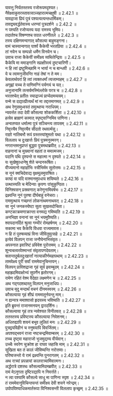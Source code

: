 

  
यावत्तु निर्यतस्तस्य रजोरूपमदृश्यत।  
नैवेक्ष्वाकुवरस्तावत्सञ्जहारात्मचक्षुषी ॥ 2.42.1 ॥   
यावद्राजा प्रियं पुत्रं पश्यत्यत्यन्तधार्मिकम्।  
तावद्व्यवर्द्धतेवास्य धरण्यां पुत्रदर्शने ॥ 2.42.2 ॥   
न पश्यति रजोप्यस्य यदा रामस्य भूमिपः।  
तदार्तश्च विषण्णश्च पपात धरणीतले ॥ 2.42.3 ॥   
तस्य दक्षिणमन्वागात् कौसल्या बाहुमङ्गना।  
वामं चास्यान्वगात् पार्श्वं कैकेयी भरतप्रिया ॥ 2.42.4 ॥   
तां नयेन च सम्पन्नो धर्मेण विनयेन च।  
उवाच राजा कैकेयीं समीक्ष्य व्यथितेन्द्रियः ॥ 2.42.5 ॥   
कैकेयि मा ममाङ्गानि स्प्राक्षीस्त्वं दुष्टचारिणी।  
न हि त्वां द्रष्टुमिच्छामि न भार्या न च बान्धवी ॥ 2.42.6 ॥   
ये च त्वामनुजीवन्ति नाहं तेषां न ते मम।  
केवलार्थपरां हि त्वां त्यक्तधर्मां त्यजाम्यहम् ॥ 2.42.7 ॥   
अगृह्णां यच्च ते पाणिमग्निं पर्यणयं च यत्।  
अनुजानामि तत्सर्वमस्मिंल्लोके परत्र च ॥ 2.42.8 ॥   
भरतश्चेत् प्रतीतः स्याद्राज्यं प्राप्येदमव्ययम्।  
यन्मे स दद्यात्प्रीत्यर्थं मां मा तद्दत्तमागमत् ॥ 2.42.9 ॥   
अथ रेणुसमुध्वस्तं तमुत्थाप्य नराधिपम्।  
न्यवर्त्तत तदा देवी कौसल्या शोककर्शिता ॥ 2.42.10 ॥   
हत्वेव ब्राह्मणं कामात् स्पृष्ट्वाग्निमिव पाणिना।  
अन्वतप्यत धर्मात्मा पुत्रं सञ्चिन्त्य तापसम् ॥ 2.42.11 ॥   
निवृत्त्यैव निवृत्त्यैव सीदतो रथवर्त्मसु।  
राज्ञो नातिबभौ रूपं ग्रस्तस्यांशुमतो यथा ॥ 2.42.12 ॥   
विललाप च दुःखार्त्तः प्रियं पुत्रमनुस्मरन्।  
नगरान्तमनुप्राप्तं बुद्ध्वा पुत्रमथाब्रवीत् ॥ 2.42.13 ॥   
वाहनानां च मुख्यानां वहतां त ममात्मजम्।  
पदानि पथि दृश्यन्ते स महात्मा न दृश्यते ॥ 2.42.14 ॥   
यः सुखेषूपधानेषु शेते चन्दनरूषितः।  
वीज्यमानो महार्हाभिः स्त्रीभिर्मम सुतोत्तमः ॥ 2.42.15 ॥   
स नूनं क्वचिदेवाद्य वृक्षमूलमुपाश्रितः।  
काष्ठं वा यदि वाश्मानमुपधाय शयिष्यते ॥ 2.42.16 ॥   
उत्थास्यति च मेदिन्याः कृपणः पांसुकुण्ठितः।  
विनिश्वसन् प्रस्रवणात् करेणूनामिवर्षभः ॥ 2.42.17 ॥   
द्रक्ष्यन्ति नूनं पुरुषा दीर्घबाहुं वनेचराः।  
राममुत्थाय गच्छन्तं लोकनाथमनाथवत् ॥ 2.42.18 ॥   
सा नूनं जनकस्येष्टा सुता सुखसदोचिता।  
कण्टकाक्रमणाक्रान्ता वनमद्य गमिष्यति ॥ 2.42.19 ॥   
अनभिज्ञा वनानां सा नूनं भयमुपैष्यति।  
श्वापदानर्दितं श्रुत्वा गम्भीरं रोमहर्षणम् ॥ 2.42.20 ॥   
सकामा भव कैकेयि विधवा राज्यमावस।  
न हि तं पुरुषव्याघ्रं विना जीवितुमुत्सहे ॥ 2.42.21 ॥   
इत्येवं विलपन् राजा जनौघेनाभिसंवृतः।  
अपस्नात इवारिष्टं प्रविवेश पुरोत्तमम् ॥ 2.42.22 ॥   
शून्यचत्वरवेश्मान्तां संवृतापणदेवताम्।  
क्लान्तदुर्बलदुःखार्त्तां नात्याकीर्णमहापथाम् ॥ 2.42.23 ॥   
तामवेक्ष्य पुरीं सर्वां राममेवानुचिन्तयन्।  
विलपन् प्राविशद्राजा गृहं सूर्य इवाम्बुदम् ॥ 2.42.24 ॥   
महाह्रदमिवाक्षोभ्यं सुपर्णेन हृतोरगम्।  
रामेण रहितं वेश्म वैदेह्या लक्ष्मणेन च ॥ 2.42.25 ॥   
अथ गद्गदशब्दस्तु विलपन् मनुजाधिपः।  
उवाच मृदु मन्दार्थं वचनं दीनमस्वरम् ॥ 2.42.26 ॥   
कौसल्याया गृहं शीघ्रं राममातुर्नयन्तु माम्।  
न ह्यन्यत्र ममाश्वासो हृदयस्य भविष्यति ॥ 2.42.27 ॥   
इति ब्रुवन्तं राजानमनयन् द्वारदर्शिनः।  
कौसल्याया गृहं तत्र न्यवेश्यत विनीतवत् ॥ 2.42.28 ॥   
ततस्तस्य प्रविष्टस्य कौसल्याया निवेशनम्।  
अधिरुह्यापि शयनं बभूव लुलितं मनः ॥ 2.42.29 ॥   
पुत्रद्वयविहीनं च स्नुषयापि विवर्जितम्।  
अपश्यद्भवनं राजा नष्टचन्द्रमिवाम्बरम् ॥ 2.42.30 ॥   
तच्च दृष्ट्वा महाराजो भुजमुद्यम्य वीर्यवान्।  
उच्चैः स्वरेण चुक्रोश हा राघव जहासि माम् ॥ 2.42.31 ॥   
सुखिता बत तं कालं जीविष्यन्ति नरोत्तमाः।  
परिष्वजन्तो ये रामं द्रक्ष्यन्ति पुनरागतम् ॥ 2.42.32 ॥   
अथ रात्र्यां प्रपन्नायां कालरात्र्यामिवात्मनः।  
अर्द्धरात्रे दशरथः कौसल्यामिदमब्रवीत् ॥ 2.42.33 ॥   
रामं मेऽनुगता दृष्टिरद्यापि न निवर्त्तते।  
न त्वा पश्यामि कौसल्ये साधु मा पाणिना स्पृश ॥ 2.42.34 ॥   
तं राममेवानुविचिन्तयन्तं समीक्ष्य देवी शयने नरेन्द्रम्।  
उपोपविश्याधिकमार्तरूपा विनिश्वसन्ती विललाप कृच्छ्रम् ॥ 2.42.35 ॥   
